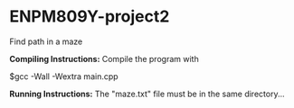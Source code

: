 # ENPM809Y-project2
Find path in a maze

**Compiling Instructions:**
Compile the program with

$gcc -Wall -Wextra main.cpp


**Running Instructions:**
The "maze.txt" file must be in the same directory...
